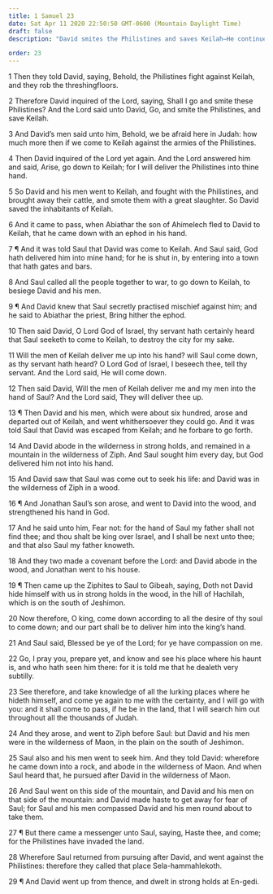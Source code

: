 ```yaml
---
title: 1 Samuel 23
date: Sat Apr 11 2020 22:50:50 GMT-0600 (Mountain Daylight Time)
draft: false
description: "David smites the Philistines and saves Keilah—He continues to flee from Saul—Jonathan comforts him in Ziph."

order: 23
---
```

    
1 Then they told David, saying, Behold, the Philistines fight against Keilah, and they rob the threshingfloors.

2 Therefore David inquired of the Lord, saying, Shall I go and smite these Philistines? And the Lord said unto David, Go, and smite the Philistines, and save Keilah.

3 And David’s men said unto him, Behold, we be afraid here in Judah: how much more then if we come to Keilah against the armies of the Philistines.

4 Then David inquired of the Lord yet again. And the Lord answered him and said, Arise, go down to Keilah; for I will deliver the Philistines into thine hand.

5 So David and his men went to Keilah, and fought with the Philistines, and brought away their cattle, and smote them with a great slaughter. So David saved the inhabitants of Keilah.

6 And it came to pass, when Abiathar the son of Ahimelech fled to David to Keilah, that he came down with an ephod in his hand.

7 ¶ And it was told Saul that David was come to Keilah. And Saul said, God hath delivered him into mine hand; for he is shut in, by entering into a town that hath gates and bars.

8 And Saul called all the people together to war, to go down to Keilah, to besiege David and his men.

9 ¶ And David knew that Saul secretly practised mischief against him; and he said to Abiathar the priest, Bring hither the ephod.

10 Then said David, O Lord God of Israel, thy servant hath certainly heard that Saul seeketh to come to Keilah, to destroy the city for my sake.

11 Will the men of Keilah deliver me up into his hand? will Saul come down, as thy servant hath heard? O Lord God of Israel, I beseech thee, tell thy servant. And the Lord said, He will come down.

12 Then said David, Will the men of Keilah deliver me and my men into the hand of Saul? And the Lord said, They will deliver thee up.

13 ¶ Then David and his men, which were about six hundred, arose and departed out of Keilah, and went whithersoever they could go. And it was told Saul that David was escaped from Keilah; and he forbare to go forth.

14 And David abode in the wilderness in strong holds, and remained in a mountain in the wilderness of Ziph. And Saul sought him every day, but God delivered him not into his hand.

15 And David saw that Saul was come out to seek his life: and David was in the wilderness of Ziph in a wood.

16 ¶ And Jonathan Saul’s son arose, and went to David into the wood, and strengthened his hand in God.

17 And he said unto him, Fear not: for the hand of Saul my father shall not find thee; and thou shalt be king over Israel, and I shall be next unto thee; and that also Saul my father knoweth.

18 And they two made a covenant before the Lord: and David abode in the wood, and Jonathan went to his house.

19 ¶ Then came up the Ziphites to Saul to Gibeah, saying, Doth not David hide himself with us in strong holds in the wood, in the hill of Hachilah, which is on the south of Jeshimon.

20 Now therefore, O king, come down according to all the desire of thy soul to come down; and our part shall be to deliver him into the king’s hand.

21 And Saul said, Blessed be ye of the Lord; for ye have compassion on me.

22 Go, I pray you, prepare yet, and know and see his place where his haunt is, and who hath seen him there: for it is told me that he dealeth very subtilly.

23 See therefore, and take knowledge of all the lurking places where he hideth himself, and come ye again to me with the certainty, and I will go with you: and it shall come to pass, if he be in the land, that I will search him out throughout all the thousands of Judah.

24 And they arose, and went to Ziph before Saul: but David and his men were in the wilderness of Maon, in the plain on the south of Jeshimon.

25 Saul also and his men went to seek him. And they told David: wherefore he came down into a rock, and abode in the wilderness of Maon. And when Saul heard that, he pursued after David in the wilderness of Maon.

26 And Saul went on this side of the mountain, and David and his men on that side of the mountain: and David made haste to get away for fear of Saul; for Saul and his men compassed David and his men round about to take them.

27 ¶ But there came a messenger unto Saul, saying, Haste thee, and come; for the Philistines have invaded the land.

28 Wherefore Saul returned from pursuing after David, and went against the Philistines: therefore they called that place Sela-hammahlekoth.

29 ¶ And David went up from thence, and dwelt in strong holds at En-gedi.
